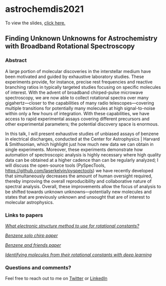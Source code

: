 # astrochemdis2021

To view the slides, [click here.](https://laserkelvin.github.io/astrochemdis2021)

## Finding Unknown Unknowns for Astrochemistry with Broadband Rotational Spectroscopy

### Abstract

A large portion of molecular discoveries in the interstellar medium have been motivated and guided by exhaustive laboratory studies. These experiments provide, for instance, precise rest frequencies and reactive branching ratios in typically targeted studies focusing on specific molecules of interest. With the advent of broadband chirped-pulse microwave spectroscopy, we are now able to collect rotational spectra over many gigahertz—closer to the capabilities of many radio telescopes—covering multiple transitions for potentially many molecules at high signal-to-noise within only a few hours of integration. With these capabilities, we have access to rapid experimental assays covering different precursors and other experimental parameters; the potential discovery space is enormous.

In this talk, I will present exhaustive studies of unbiased assays of benzene in electrical discharges, conducted at the Center for Astrophysics | Harvard & Smithsonian, which highlight just how much new data we can obtain in single experiments. Moreover, these experiments demonstrate how automation of spectroscopic analysis is highly necessary where high quality data can be obtained at a higher cadence than can be regularly analyzed; I will discuss the open-source tools (PySpecTools, https://github.com/laserkelvin/pyspectools) we have recently developed that simultaneously decreases the amount of human oversight required, thereby improving the overall reproducibility and collaborative nature of spectral analysis. Overall, these improvements allow the focus of analysis to be shifted towards unknown unknowns—potentially new molecules and states that are previously unknown and unsought that are of interest to molecular astrophysics.

### Links to papers

[_What electronic structure method to use for rotational constants?_](https://doi.org/10.1021/acs.jpca.9b09982)

[_Benzene solo chirp paper_](https://doi.org/10.1021/acs.jpclett.9b00586)

[_Benzene and friends paper_](https://pubs.acs.org/doi/10.1021/acs.jpca.0c02919)

[_Identifying molecules from their rotational constants with deep learning_](https://pubs.acs.org/doi/abs/10.1021/acs.jpca.0c01376)

### Questions and comments?

Feel free to reach out to me on [Twitter](https://twitter.com/cmmmsubmm) or [LinkedIn](https://www.linkedin.com/in/kelvin-lee-phd-378b2a134/)
